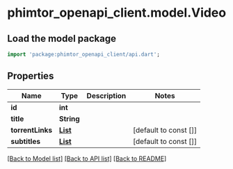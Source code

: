 # phimtor_openapi_client.model.Video

## Load the model package
```dart
import 'package:phimtor_openapi_client/api.dart';
```

## Properties
Name | Type | Description | Notes
------------ | ------------- | ------------- | -------------
**id** | **int** |  | 
**title** | **String** |  | 
**torrentLinks** | [**List<TorrentLink>**](TorrentLink.md) |  | [default to const []]
**subtitles** | [**List<Subtitle>**](Subtitle.md) |  | [default to const []]

[[Back to Model list]](../README.md#documentation-for-models) [[Back to API list]](../README.md#documentation-for-api-endpoints) [[Back to README]](../README.md)


